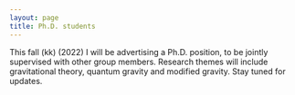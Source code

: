 ```yaml
---
layout: page 
title: Ph.D. students 
---
```

<body class="sph5">
<p>
This fall (kk) (2022) I will be advertising a Ph.D. position, to be jointly supervised with other group members. Research themes will include gravitational theory, quantum gravity and modified gravity. Stay tuned for updates.
</p>
</body>
